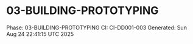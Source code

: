 # 03-BUILDING-PROTOTYPING
Phase: 03-BUILDING-PROTOTYPING
CI: CI-DD001-003
Generated: Sun Aug 24 22:41:15 UTC 2025
